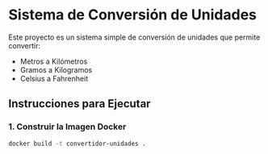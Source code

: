 # Sistema de Conversión de Unidades

Este proyecto es un sistema simple de conversión de unidades que permite convertir:
- Metros a Kilómetros
- Gramos a Kilogramos
- Celsius a Fahrenheit

## Instrucciones para Ejecutar

### 1. Construir la Imagen Docker
```bash
docker build -t convertidor-unidades .
